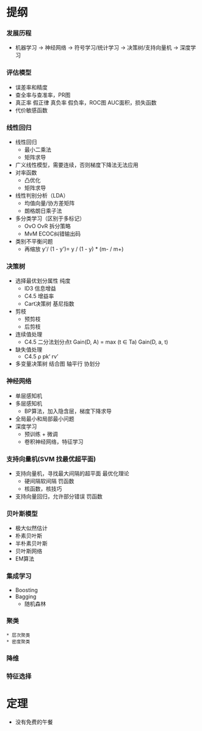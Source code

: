 # 提纲

### 发展历程
  * 机器学习 -> 神经网络 -> 符号学习/统计学习 -> 决策树/支持向量机 -> 深度学习


### 评估模型
  * 误差率和精度
  * 查全率与查准率，PR图
  * 真正率 假正律 真负率 假负率，ROC图 AUC面积，损失函数
  * 代价敏感函数


### 线性回归
  * 线性回归
    * 最小二乘法
    * 矩阵求导
  * 广义线性模型，需要连续，否则梯度下降法无法应用
  * 对率函数
    * 凸优化
    * 矩阵求导
  * 线性判别分析（LDA）
    * 均值向量/协方差矩阵
    * 朗格朗日乘子法
  * 多分类学习（区别于多标记）
    * OvO OvR 拆分策略
    * MvM ECOC纠错输出码
  * 类别不平衡问题
    * 再缩放 y'/ (1 - y')= y / (1 - y) * (m- / m+)


### 决策树
  * 选择最优划分属性 纯度
    * ID3 信息增益
    * C4.5 增益率
    * Cart决策树 基尼指数
  * 剪枝
    * 预剪枝
    * 后剪枝
  * 连续值处理
    * C4.5 二分法划分点t Gain(D, A) = max (t ∈ Ta) Gain(D, a, t)
  * 缺失值处理
    * C4.5 ρ pk‘ rv’
  * 多变量决策树 结合图 轴平行 协划分


### 神经网络
  * 单层感知机
  * 多层感知机
    * BP算法，加入隐含层，梯度下降求导
  * 全局最小和局部最小问题
  * 深度学习
    * 预训练 + 微调
    * 卷积神经网络，特征学习

### 支持向量机(SVM 找最优超平面)
  * 支持向量机，寻找最大间隔的超平面 最优化理论
    * 硬间隔软间隔 罚函数
    * 核函数，核技巧
  * 支持向量回归，允许部分错误 罚函数

### 贝叶斯模型
  * 极大似然估计
  * 朴素贝叶斯
  * 半朴素贝叶斯
  * 贝叶斯网络
  * EM算法

### 集成学习
  * Boosting
  * Bagging
    * 随机森林

### 聚类
    * 层次聚类
    * 密度聚类


### 降维


### 特征选择




# 定理
  * 没有免费的午餐